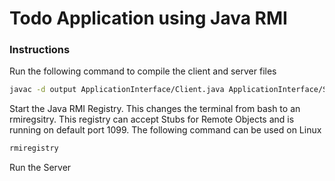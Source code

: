 # Todo Application using Java RMI

### Instructions

Run the following command to compile the client and server files

```bash
javac -d output ApplicationInterface/Client.java ApplicationInterface/Server.java ApplicationInterface/Todo_interface.java
```

Start the Java RMI Registry. This changes the terminal from bash to an rmiregsitry. This registry can accept Stubs for Remote Objects and is running on default port 1099. The following command can be used on Linux

```bash
rmiregistry
```

Run the Server

```bash

```
